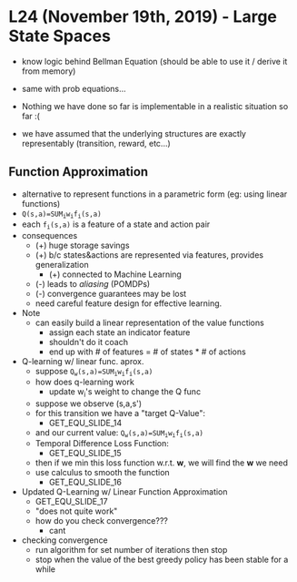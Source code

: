 # L24 (November 19th, 2019) - Large State Spaces

- know logic behind Bellman Equation (should be able to use it / derive it from memory)
- same with prob equations...

- Nothing we have done so far is implementable in a realistic situation so far :(
- we have assumed that the underlying structures are exactly representably (transition, reward, etc...)

## Function Approximation
- alternative to represent functions in a parametric form (eg: using linear functions)
- <code>Q(s,a)=SUM<sub>i</sub>w<sub>i</sub>f<sub>i</sub>(s,a)</code>
- each <code>f<sub>i</sub>(s,a)</code> is a feature of a state and action pair
- consequences
	- (+) huge storage savings
	- (+) b/c states&actions are represented via features, provides generalization
		- (+) connected to Machine Learning
	- (-) leads to *aliasing* (POMDPs)
	- (-) convergence guarantees may be lost
	- need careful feature design for effective learning.
- Note
	- can easily build a linear representation of the value functions
		- assign each state an indicator feature
		- shouldn't do it coach
		- end up with # of features = # of states * # of actions
- Q-learning w/ linear func. aprox.
	- suppose <code>Q<sub>w</sub>(s,a)=SUM<sub>i</sub>w<sub>i</sub>f<sub>i</sub>(s,a)</code>
	- how does q-learning work
		- update w<sub>i</sub>'s weight to change the Q func
	- suppose we observe (s,a,s')
	- for this transition we have a "target Q-Value":
		- GET_EQU_SLIDE_14
	- and our current value:
		<code>Q<sub>w</sub>(s,a)=SUM<sub>i</sub>w<sub>i</sub>f<sub>i</sub>(s,a)</code>
	- Temporal Difference Loss Function:
		- GET_EQU_SLIDE_15
	- then if we min this loss function w.r.t. **w**, we will find the **w** we need
	- use calculus to smooth the function
		- GET_EQU_SLIDE_16
- Updated Q-Learning w/ Linear Function Approximation
	- GET_EQU_SLIDE_17
	- "does not quite work"
	- how do you check convergence???
		- cant
- checking convergence
	- run algorithm for set number of iterations then stop
	- stop when the value of the best greedy policy has been stable for a while